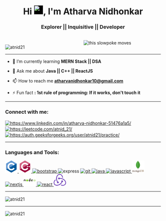 <h1 align="center">Hi <img src="https://c.tenor.com/Wx9IEmZZXSoAAAAi/hi.gif" height="30px" width="30px" style="background:black"/>, I'm Atharva Nidhonkar</h1>
<h3 align="center">Explorer || Inquisitive || Developer </h3>

<br>
<img src="https://ouch-cdn2.icons8.com/M5k9B5-7mm7gove6oK0qWAfIMVD4IA-qhmugHrD5HJI/rs:fit:256:192/czM6Ly9pY29uczgu/b3VjaC1wcm9kLmFz/c2V0cy9zdmcvNjc5/LzYyMWQ0YTdkLWRl/NjgtNGYzOS05ZDlm/LWI4ZDQ1Yjk0ZjAy/ZC5zdmc.png" alt="this slowpoke moves"  width="250" rel="noreferrer"align="right"/>
<p align="left"> <img src="https://komarev.com/ghpvc/?username=atnid21&label=Profile%20views&color=0e75b6&style=flat" alt="atnid21" /> </p>
<hr>
<ul><li>🌱 I’m currently learning <strong> MERN Stack || DSA </strong></li></ul>

- 💬 Ask me about **Java || C++ || ReactJS**

- 📫 How to reach me **atharvanidhonkar10@gmail.com**

- ⚡ Fun fact **: 1st rule of programming: If it works, don't touch it**
<hr>
<h3 align="left">Connect with me:</h3>
<p align="left">
<a href="https://linkedin.com/in/https://www.linkedin.com/in/atharva-nidhonkar-51476a1a5/" target="blank"><img align="center" src="https://raw.githubusercontent.com/rahuldkjain/github-profile-readme-generator/master/src/images/icons/Social/linked-in-alt.svg" alt="https://www.linkedin.com/in/atharva-nidhonkar-51476a1a5/" height="30" width="40" /></a>
<a href="https://www.leetcode.com/https://leetcode.com/atnid_21/" target="blank"><img align="center" src="https://raw.githubusercontent.com/rahuldkjain/github-profile-readme-generator/master/src/images/icons/Social/leet-code.svg" alt="https://leetcode.com/atnid_21/" height="30" width="40" /></a>
<a href="https://auth.geeksforgeeks.org/user/https://auth.geeksforgeeks.org/user/atnid21/practice/" target="blank"><img align="center" src="https://raw.githubusercontent.com/rahuldkjain/github-profile-readme-generator/master/src/images/icons/Social/geeks-for-geeks.svg" alt="https://auth.geeksforgeeks.org/user/atnid21/practice/" height="30" width="40" /></a>
</p>
<hr>
<h3 align="left">Languages and Tools:</h3>
<p align="left"> <a href="https://www.cprogramming.com/" target="_blank" rel="noreferrer"> <img src="https://raw.githubusercontent.com/devicons/devicon/master/icons/c/c-original.svg" alt="c" width="40" height="40"/> </a> <a href="https://www.w3schools.com/cpp/" target="_blank" rel="noreferrer"> <img src="https://raw.githubusercontent.com/devicons/devicon/master/icons/cplusplus/cplusplus-original.svg" alt="cplusplus" width="40" height="40"/> </a> <a href="https://expressjs.com" target="_blank" rel="noreferrer"><a href="https://getbootstrap.com" target="_blank" rel="noreferrer"> <img src="https://img.icons8.com/color/2x/bootstrap.png" alt="bootstrap" width="40" height="40" /> </a> <img src="https://symbols.getvecta.com/stencil_79/88_expressjs-icon.54bb6035d3.svg" alt="express" width="40" height="40"/> </a> <a href="https://git-scm.com/" target="_blank" rel="noreferrer"> <img src="https://www.vectorlogo.zone/logos/git-scm/git-scm-icon.svg" alt="git" width="40" height="40"/> </a> <a href="https://www.java.com" target="_blank" rel="noreferrer"> <img src="https://img.icons8.com/color/2x/java-coffee-cup-logo--v2.gif" alt="java" width="40" height="40"/> </a> <a href="https://developer.mozilla.org/en-US/docs/Web/JavaScript" target="_blank" rel="noreferrer"> <img src="https://img.icons8.com/color/2x/javascript--v2.gif" alt="javascript" width="40" height="40"/> </a> <a href="https://www.mongodb.com/" target="_blank" rel="noreferrer"> <img src="https://raw.githubusercontent.com/devicons/devicon/master/icons/mongodb/mongodb-original-wordmark.svg" alt="mongodb" width="40" height="40"/> </a> <a href="https://nextjs.org/" target="_blank" rel="noreferrer"> <img src="https://cdn.worldvectorlogo.com/logos/nextjs-2.svg" alt="nextjs" width="40" height="40"/> </a> <a href="https://nodejs.org" target="_blank" rel="noreferrer"> <img src="https://raw.githubusercontent.com/devicons/devicon/master/icons/nodejs/nodejs-original-wordmark.svg" alt="nodejs" width="40" height="40"/> </a> <a href="https://reactjs.org/" target="_blank" rel="noreferrer"> <img src="https://img.icons8.com/ultraviolet/2x/react--v2.gif" alt="react" width="40" height="40"/> </a> <a href="https://redux.js.org" target="_blank" rel="noreferrer"> <img src="https://raw.githubusercontent.com/devicons/devicon/master/icons/redux/redux-original.svg" alt="redux" width="40" height="40"/> </a> </p>
<hr>
<p><img align="center" src="https://github-readme-stats.vercel.app/api/top-langs?username=atnid21&show_icons=true&locale=en&layout=compact" alt="atnid21" /></p>
<hr>
<p><img align="center" src="https://github-readme-streak-stats.herokuapp.com/?user=atnid21&" alt="atnid21" /></p>





